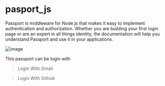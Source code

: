 # pasport_js

Passport is middleware for Node.js that makes it easy to implement authentication and authorization. Whether you are building your first login page or are an expert in all things identity, the documentation will help you understand Passport and use it in your applications.

![image](https://user-images.githubusercontent.com/79825881/164586235-e5c0eb23-6235-4014-ad46-8d44cee86ff1.png)


This passport can be login with
>Login With Gmail

>Login With Github
